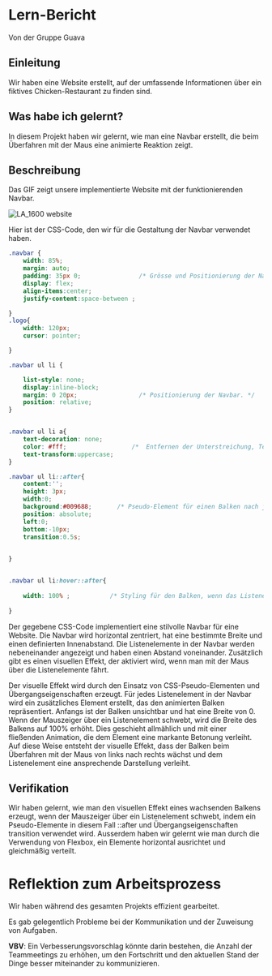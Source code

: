 # Lern-Bericht

Von der Gruppe Guava 

## Einleitung

Wir haben eine Website erstellt, auf der umfassende Informationen über ein fiktives Chicken-Restaurant zu finden sind.

## Was habe ich gelernt?

In diesem Projekt haben wir gelernt, wie man eine Navbar erstellt, die beim Überfahren mit der Maus eine animierte Reaktion zeigt.

## Beschreibung

Das GIF zeigt unsere implementierte Website mit der funktionierenden Navbar.

![LA_1600 website](https://github.com/HeliumxD/La-1600-Guava/assets/111046337/e83180d7-d9dc-41c7-8d95-26bde51ee546)

Hier ist der CSS-Code, den wir für die Gestaltung der Navbar verwendet haben.

```css
.navbar {
    width: 85%;
    margin: auto;               
    padding: 35px 0;                /* Grösse und Positionierung der Navbar definieren.*/
    display: flex;
    align-items:center;
    justify-content:space-between ;

}
.logo{ 
    width: 120px;
    cursor: pointer;

}

.navbar ul li { 

    list-style: none;
    display:inline-block;       
    margin: 0 20px;                 /* Positionierung der Navbar. */
    position: relative;
}


.navbar ul li a{
    text-decoration: none;
    color: #fff;                  /*  Entfernen der Unterstreichung, Textfarbe auf Weiß, Text in Großbuchstaben umwandeln.*/
    text-transform:uppercase; 
}

.navbar ul li::after{
    content:'';
    height: 3px;
    width:0;
    background:#009688;       /* Pseudo-Element für einen Balken nach jedem Listenelement: Unsichtbarer Inhalt und zusätzlich ein Übergangseffekt von 0,5 Sekunden. */
    position: absolute;
    left:0;
    bottom:-10px;
    transition:0.5s;
    

}


.navbar ul li:hover::after{
                            
    width: 100% ;           /* Styling für den Balken, wenn das Listenelement beim Überfahren mit der Maus: Breite auf 100% setzen. */
    
}

``` 
Der gegebene CSS-Code implementiert eine stilvolle Navbar für eine Website. Die Navbar wird horizontal zentriert, hat eine bestimmte Breite und einen definierten Innenabstand. Die Listenelemente in der Navbar werden nebeneinander angezeigt und haben einen Abstand voneinander. Zusätzlich gibt es einen visuellen Effekt, der aktiviert wird, wenn man mit der Maus über die Listenelemente fährt.

Der visuelle Effekt wird durch den Einsatz von CSS-Pseudo-Elementen und Übergangseigenschaften erzeugt. Für jedes Listenelement in der Navbar wird ein zusätzliches Element erstellt, das den animierten Balken repräsentiert. Anfangs ist der Balken unsichtbar und hat eine Breite von 0.
Wenn der Mauszeiger über ein Listenelement schwebt, wird die Breite des Balkens auf 100% erhöht. Dies geschieht allmählich und mit einer fließenden Animation, die dem Element eine markante Betonung verleiht.
Auf diese Weise entsteht der visuelle Effekt, dass der Balken beim Überfahren mit der Maus von links nach rechts wächst und dem Listenelement eine ansprechende Darstellung verleiht.

## Verifikation

Wir haben gelernt, wie man den visuellen Effekt eines wachsenden Balkens erzeugt, wenn der Mauszeiger über ein Listenelement schwebt, indem ein Pseudo-Elemente in diesem Fall ::after und Übergangseigenschaften transition verwendet wird.
Ausserdem haben wir gelernt wie man durch die Verwendung von Flexbox, ein Elemente horizontal ausrichtet und gleichmäßig verteilt.

# Reflektion zum Arbeitsprozess

Wir haben während des gesamten Projekts effizient gearbeitet.

Es gab gelegentlich Probleme bei der Kommunikation und der Zuweisung von Aufgaben.

**VBV**: Ein Verbesserungsvorschlag könnte darin bestehen, die Anzahl der Teammeetings zu erhöhen, um den Fortschritt und den aktuellen Stand der Dinge besser miteinander zu kommunizieren.
